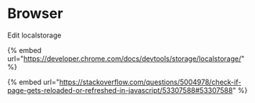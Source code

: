 # Browser

Edit localstorage

{% embed url="https://developer.chrome.com/docs/devtools/storage/localstorage/" %}

{% embed url="https://stackoverflow.com/questions/5004978/check-if-page-gets-reloaded-or-refreshed-in-javascript/53307588#53307588" %}
